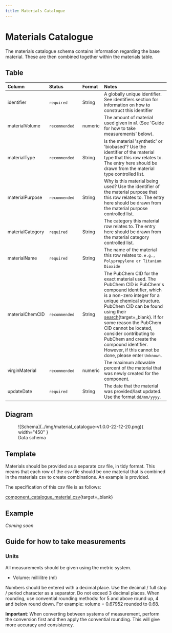 ```yaml
---
title: Materials Catalogue
---
```


# Materials Catalogue

The materials catalogue schema contains information regarding the base material. These are then combined together within the materials table.

## Table
|Column|<div style="width:90px">Status</div>|Format|Notes|
|:-|:-|:-|:-|
|identifier|`required`|String|A globally unique identifier. See identifiers section for information on how to construct this identifier|
|materialVolume|`recommended`|numeric|The amount of material used given in `ml` (See 'Guide for how to take measurements' below).|
|materialType|`recommended`|String|Is the material 'synthetic' or 'biobased'? Use the identifier of the material type that this row relates to. The entry here should be drawn from the material type controlled list.|
|materialPurpose|`recommended`|String|Why is this material being used? Use the identifier of the material purpose that this row relates to. The entry here should be drawn from the material purpose controlled list.|
|materialCategory|`required`|String|The category this material row relates to. The entry here should be drawn from the material category controlled list.|
|materialName|`required`|String|The name of the material this row relates to. `e.g., Polypropylene or Titanium Dioxide`|
|materialChemCID|`recommended`|String|The PubChem CID for the exact material used. The PubChem CID is PubChem's compound identifier, which is a non-zero integer for a unique chemical structure. PubChem CID can be found using their [search](https://pubchem.ncbi.nlm.nih.gov/){target=_blank}. If for some reason the PubChem CID cannot be located, consider contributing to PubChem and create the compound identifier. However, if this cannot be done, please enter `Unknown`.|
|virginMaterial|`recommended`|numeric|The maximum allowable percent of the material that was newly created for the component.|
|updateDate|`required`|String|The date that the material was provided/last updated. Use the format `dd/mm/yyyy`.|

## Diagram

<figure markdown>
![Schema](../img/material_catalogue-v1.0.0-22-12-20.png){ width="450" }
  <figcaption>Data schema</figcaption>
</figure>

## Template

Materials should be provided as a separate csv file, in tidy format. This means that each row of the csv file should be one material that is combined in the materials csv to create combinations. An example is provided.

The specification of this csv file is as follows:

[component_catalogue_material.csv](https://github.com/OpenDataManchester/PPP/blob/main/docs/7_Supporting_Files/7_1_2_Component_Catalogue_Material_Template.csv){target=_blank}

## Example

*Coming soon*

## Guide for how to take measurements

### Units

All measurements should be given using the metric system.

- Volume: millilitre (ml)

Numbers should be entered with a decimal place. Use the decimal / full stop / period character as a separator. Do not exceed 3 decimal places. When rounding, use convential rounding methods: for 5 and above round up, 4 and below round down. For example: volume = 0.67952 rounded to 0.68. 

**Important**: When converting between systems of measurement, perform the conversion first and then apply the convential rounding. This will give more accuracy and consistency.

